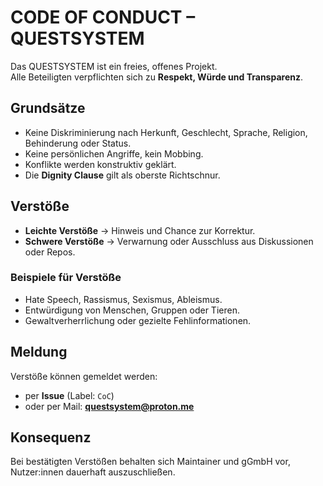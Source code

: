 # CODE OF CONDUCT – QUESTSYSTEM

Das QUESTSYSTEM ist ein freies, offenes Projekt.  
Alle Beteiligten verpflichten sich zu **Respekt, Würde und Transparenz**.

## Grundsätze
- Keine Diskriminierung nach Herkunft, Geschlecht, Sprache, Religion, Behinderung oder Status.  
- Keine persönlichen Angriffe, kein Mobbing.  
- Konflikte werden konstruktiv geklärt.  
- Die **Dignity Clause** gilt als oberste Richtschnur.  

## Verstöße
- **Leichte Verstöße** → Hinweis und Chance zur Korrektur.  
- **Schwere Verstöße** → Verwarnung oder Ausschluss aus Diskussionen oder Repos.  

### Beispiele für Verstöße
- Hate Speech, Rassismus, Sexismus, Ableismus.  
- Entwürdigung von Menschen, Gruppen oder Tieren.  
- Gewaltverherrlichung oder gezielte Fehlinformationen.  

## Meldung
Verstöße können gemeldet werden:
- per **Issue** (Label: `CoC`)  
- oder per Mail: **questsystem@proton.me**

## Konsequenz
Bei bestätigten Verstößen behalten sich Maintainer und gGmbH vor,
Nutzer:innen dauerhaft auszuschließen.  
